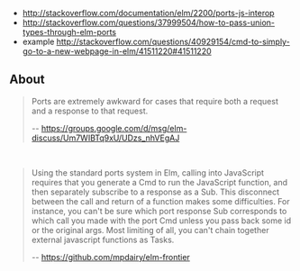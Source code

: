 - http://stackoverflow.com/documentation/elm/2200/ports-js-interop
- http://stackoverflow.com/questions/37999504/how-to-pass-union-types-through-elm-ports
- example http://stackoverflow.com/questions/40929154/cmd-to-simply-go-to-a-new-webpage-in-elm/41511220#41511220

## About

>Ports are extremely awkward for cases that require both a request and a response to that request.
>
>-- https://groups.google.com/d/msg/elm-discuss/Um7WIBTq9xU/UDzs_nhVEgAJ

<br>

>Using the standard ports system in Elm, calling into JavaScript requires that you generate a Cmd to run the JavaScript function, and then separately subscribe to a response as a Sub. This disconnect between the call and return of a function makes some difficulties. For instance, you can't be sure which port response Sub corresponds to which call you made with the port Cmd unless you pass back some id or the original args. Most limiting of all, you can't chain together external javascript functions as Tasks.
>
>-- https://github.com/mpdairy/elm-frontier
